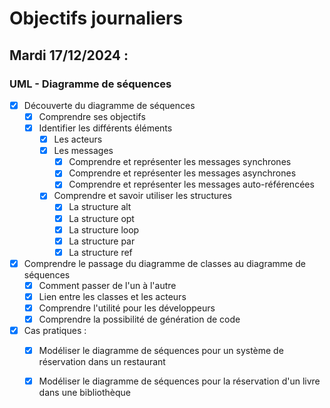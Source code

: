 # Objectifs journaliers

## Mardi 17/12/2024 :

### UML - Diagramme de séquences

- [x] Découverte du diagramme de séquences
  - [X] Comprendre ses objectifs
  - [X] Identifier les différents éléments
    - [X] Les acteurs
	- [X] Les messages
	  - [X] Comprendre et représenter les messages synchrones
	  - [X] Comprendre et représenter les messages asynchrones
	  - [X] Comprendre et représenter les messages auto-référencées
	- [X] Comprendre et savoir utiliser les structures
	  - [X] La structure alt
	  - [X] La structure opt
	  - [X] La structure loop
	  - [X] La structure par
	  - [X] La structure ref
	
- [X] Comprendre le passage du diagramme de classes au diagramme de séquences
  - [X] Comment passer de l'un à l'autre
  - [X] Lien entre les classes et les acteurs
  - [X] Comprendre l'utilité pour les développeurs
  - [X] Comprendre la possibilité de génération de code
  
- [x] Cas pratiques :
  - [x] Modéliser le diagramme de séquences pour un système de réservation dans un restaurant
  - [x] Modéliser le diagramme de séquences pour la réservation d'un livre dans une bibliothèque
	  